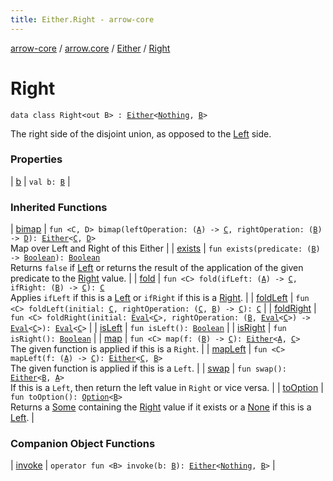 ```yaml
---
title: Either.Right - arrow-core
---
```


[arrow-core](../../../index.html) / [arrow.core](../../index.html) / [Either](../index.html) / [Right](./index.html)

# Right

`data class Right<out B> : `[`Either`](../index.html)`<`[`Nothing`](https://kotlinlang.org/api/latest/jvm/stdlib/kotlin/-nothing/index.html)`, `[`B`](index.html#B)`>`

The right side of the disjoint union, as opposed to the [Left](../-left/index.html) side.

### Properties

| [b](b.html) | `val b: `[`B`](index.html#B) |

### Inherited Functions

| [bimap](../bimap.html) | `fun <C, D> bimap(leftOperation: (`[`A`](../index.html#A)`) -> `[`C`](../bimap.html#C)`, rightOperation: (`[`B`](../index.html#B)`) -> `[`D`](../bimap.html#D)`): `[`Either`](../index.html)`<`[`C`](../bimap.html#C)`, `[`D`](../bimap.html#D)`>`<br>Map over Left and Right of this Either |
| [exists](../exists.html) | `fun exists(predicate: (`[`B`](../index.html#B)`) -> `[`Boolean`](https://kotlinlang.org/api/latest/jvm/stdlib/kotlin/-boolean/index.html)`): `[`Boolean`](https://kotlinlang.org/api/latest/jvm/stdlib/kotlin/-boolean/index.html)<br>Returns `false` if [Left](../-left/index.html) or returns the result of the application of the given predicate to the [Right](./index.html) value. |
| [fold](../fold.html) | `fun <C> fold(ifLeft: (`[`A`](../index.html#A)`) -> `[`C`](../fold.html#C)`, ifRight: (`[`B`](../index.html#B)`) -> `[`C`](../fold.html#C)`): `[`C`](../fold.html#C)<br>Applies `ifLeft` if this is a [Left](../-left/index.html) or `ifRight` if this is a [Right](./index.html). |
| [foldLeft](../fold-left.html) | `fun <C> foldLeft(initial: `[`C`](../fold-left.html#C)`, rightOperation: (`[`C`](../fold-left.html#C)`, `[`B`](../index.html#B)`) -> `[`C`](../fold-left.html#C)`): `[`C`](../fold-left.html#C) |
| [foldRight](../fold-right.html) | `fun <C> foldRight(initial: `[`Eval`](../../-eval/index.html)`<`[`C`](../fold-right.html#C)`>, rightOperation: (`[`B`](../index.html#B)`, `[`Eval`](../../-eval/index.html)`<`[`C`](../fold-right.html#C)`>) -> `[`Eval`](../../-eval/index.html)`<`[`C`](../fold-right.html#C)`>): `[`Eval`](../../-eval/index.html)`<`[`C`](../fold-right.html#C)`>` |
| [isLeft](../is-left.html) | `fun isLeft(): `[`Boolean`](https://kotlinlang.org/api/latest/jvm/stdlib/kotlin/-boolean/index.html) |
| [isRight](../is-right.html) | `fun isRight(): `[`Boolean`](https://kotlinlang.org/api/latest/jvm/stdlib/kotlin/-boolean/index.html) |
| [map](../map.html) | `fun <C> map(f: (`[`B`](../index.html#B)`) -> `[`C`](../map.html#C)`): `[`Either`](../index.html)`<`[`A`](../index.html#A)`, `[`C`](../map.html#C)`>`<br>The given function is applied if this is a `Right`. |
| [mapLeft](../map-left.html) | `fun <C> mapLeft(f: (`[`A`](../index.html#A)`) -> `[`C`](../map-left.html#C)`): `[`Either`](../index.html)`<`[`C`](../map-left.html#C)`, `[`B`](../index.html#B)`>`<br>The given function is applied if this is a `Left`. |
| [swap](../swap.html) | `fun swap(): `[`Either`](../index.html)`<`[`B`](../index.html#B)`, `[`A`](../index.html#A)`>`<br>If this is a `Left`, then return the left value in `Right` or vice versa. |
| [toOption](../to-option.html) | `fun toOption(): `[`Option`](../../-option/index.html)`<`[`B`](../index.html#B)`>`<br>Returns a [Some](../../-some/index.html) containing the [Right](./index.html) value if it exists or a [None](../../-none/index.html) if this is a [Left](../-left/index.html). |

### Companion Object Functions

| [invoke](invoke.html) | `operator fun <B> invoke(b: `[`B`](invoke.html#B)`): `[`Either`](../index.html)`<`[`Nothing`](https://kotlinlang.org/api/latest/jvm/stdlib/kotlin/-nothing/index.html)`, `[`B`](invoke.html#B)`>` |

